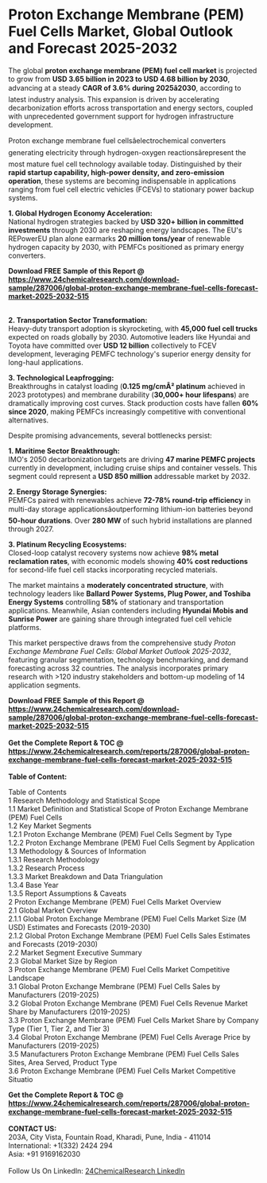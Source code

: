 <h1>Proton Exchange Membrane (PEM) Fuel Cells Market, Global Outlook and Forecast 2025-2032</h1><p>The global <strong>proton exchange membrane (PEM) fuel cell market</strong> is projected to grow from <strong>USD 3.65 billion in 2023 to USD 4.68 billion by 2030</strong>, advancing at a steady <strong>CAGR of 3.6% during 2025â2030</strong>, according to latest industry analysis. This expansion is driven by accelerating decarbonization efforts across transportation and energy sectors, coupled with unprecedented government support for hydrogen infrastructure development.</p><p>Proton exchange membrane fuel cellsâelectrochemical converters generating electricity through hydrogen-oxygen reactionsârepresent the most mature fuel cell technology available today. Distinguished by their <strong>rapid startup capability, high-power density, and zero-emission operation</strong>, these systems are becoming indispensable in applications ranging from fuel cell electric vehicles (FCEVs) to stationary power backup systems.</p><p><strong>1. Global Hydrogen Economy Acceleration:</strong><br>
National hydrogen strategies backed by <strong>USD 320+ billion in committed investments</strong> through 2030 are reshaping energy landscapes. The EU's REPowerEU plan alone earmarks <strong>20 million tons/year</strong> of renewable hydrogen capacity by 2030, with PEMFCs positioned as primary energy converters.</p><div><b>Download FREE Sample of this Report @ 
            <a href="https://www.24chemicalresearch.com/download-sample/287006/global-proton-exchange-membrane-fuel-cells-forecast-market-2025-2032-515">
            https://www.24chemicalresearch.com/download-sample/287006/global-proton-exchange-membrane-fuel-cells-forecast-market-2025-2032-515</a></b></div><br><p><strong>2. Transportation Sector Transformation:</strong><br>
Heavy-duty transport adoption is skyrocketing, with <strong>45,000 fuel cell trucks</strong> expected on roads globally by 2030. Automotive leaders like Hyundai and Toyota have committed over <strong>USD 12 billion</strong> collectively to FCEV development, leveraging PEMFC technology's superior energy density for long-haul applications.</p><p><strong>3. Technological Leapfrogging:</strong><br>
Breakthroughs in catalyst loading (<strong>0.125 mg/cmÂ² platinum</strong> achieved in 2023 prototypes) and membrane durability (<strong>30,000+ hour lifespans</strong>) are dramatically improving cost curves. Stack production costs have fallen <strong>60% since 2020</strong>, making PEMFCs increasingly competitive with conventional alternatives.</p><p>Despite promising advancements, several bottlenecks persist:</p><p><strong>1. Maritime Sector Breakthrough:</strong><br>
IMO's 2050 decarbonization targets are driving <strong>47 marine PEMFC projects</strong> currently in development, including cruise ships and container vessels. This segment could represent a <strong>USD 850 million</strong> addressable market by 2032.</p><p><strong>2. Energy Storage Synergies:</strong><br>
PEMFCs paired with renewables achieve <strong>72-78% round-trip efficiency</strong> in multi-day storage applicationsâoutperforming lithium-ion batteries beyond <strong>50-hour durations</strong>. Over <strong>280 MW</strong> of such hybrid installations are planned through 2027.</p><p><strong>3. Platinum Recycling Ecosystems:</strong><br>
Closed-loop catalyst recovery systems now achieve <strong>98% metal reclamation rates</strong>, with economic models showing <strong>40% cost reductions</strong> for second-life fuel cell stacks incorporating recycled materials.</p><p>The market maintains a <strong>moderately concentrated structure</strong>, with technology leaders like <strong>Ballard Power Systems, Plug Power, and Toshiba Energy Systems</strong> controlling <strong>58%</strong> of stationary and transportation applications. Meanwhile, Asian contenders including <strong>Hyundai Mobis and Sunrise Power</strong> are gaining share through integrated fuel cell vehicle platforms.</p><p>This market perspective draws from the comprehensive study <em>Proton Exchange Membrane Fuel Cells: Global Market Outlook 2025-2032</em>, featuring granular segmentation, technology benchmarking, and demand forecasting across 32 countries. The analysis incorporates primary research with &gt;120 industry stakeholders and bottom-up modeling of 14 application segments.</p><div><b>Download FREE Sample of this Report @ 
            <a href="https://www.24chemicalresearch.com/download-sample/287006/global-proton-exchange-membrane-fuel-cells-forecast-market-2025-2032-515">
            https://www.24chemicalresearch.com/download-sample/287006/global-proton-exchange-membrane-fuel-cells-forecast-market-2025-2032-515</a></b></div><br><div><b>Get the Complete Report & TOC @ 
            <a href="https://www.24chemicalresearch.com/reports/287006/global-proton-exchange-membrane-fuel-cells-forecast-market-2025-2032-515">
            https://www.24chemicalresearch.com/reports/287006/global-proton-exchange-membrane-fuel-cells-forecast-market-2025-2032-515</a></b></div><br>
            <b>Table of Content:</b><p>Table of Contents<br />
1 Research Methodology and Statistical Scope<br />
1.1 Market Definition and Statistical Scope of Proton Exchange Membrane (PEM) Fuel Cells<br />
1.2 Key Market Segments<br />
1.2.1 Proton Exchange Membrane (PEM) Fuel Cells Segment by Type<br />
1.2.2 Proton Exchange Membrane (PEM) Fuel Cells Segment by Application<br />
1.3 Methodology & Sources of Information<br />
1.3.1 Research Methodology<br />
1.3.2 Research Process<br />
1.3.3 Market Breakdown and Data Triangulation<br />
1.3.4 Base Year<br />
1.3.5 Report Assumptions & Caveats<br />
2 Proton Exchange Membrane (PEM) Fuel Cells Market Overview<br />
2.1 Global Market Overview<br />
2.1.1 Global Proton Exchange Membrane (PEM) Fuel Cells Market Size (M USD) Estimates and Forecasts (2019-2030)<br />
2.1.2 Global Proton Exchange Membrane (PEM) Fuel Cells Sales Estimates and Forecasts (2019-2030)<br />
2.2 Market Segment Executive Summary<br />
2.3 Global Market Size by Region<br />
3 Proton Exchange Membrane (PEM) Fuel Cells Market Competitive Landscape<br />
3.1 Global Proton Exchange Membrane (PEM) Fuel Cells Sales by Manufacturers (2019-2025)<br />
3.2 Global Proton Exchange Membrane (PEM) Fuel Cells Revenue Market Share by Manufacturers (2019-2025)<br />
3.3 Proton Exchange Membrane (PEM) Fuel Cells Market Share by Company Type (Tier 1, Tier 2, and Tier 3)<br />
3.4 Global Proton Exchange Membrane (PEM) Fuel Cells Average Price by Manufacturers (2019-2025)<br />
3.5 Manufacturers Proton Exchange Membrane (PEM) Fuel Cells Sales Sites, Area Served, Product Type<br />
3.6 Proton Exchange Membrane (PEM) Fuel Cells Market Competitive Situatio</p><div><b>Get the Complete Report & TOC @ 
            <a href="https://www.24chemicalresearch.com/reports/287006/global-proton-exchange-membrane-fuel-cells-forecast-market-2025-2032-515">
            https://www.24chemicalresearch.com/reports/287006/global-proton-exchange-membrane-fuel-cells-forecast-market-2025-2032-515</a></b></div><br><b>CONTACT US:</b><br>
            203A, City Vista, Fountain Road, Kharadi, Pune, India - 411014<br>
            International: +1(332) 2424 294<br>
            Asia: +91 9169162030 <br><br>
            Follow Us On LinkedIn: <a href="https://www.linkedin.com/company/24chemicalresearch/">24ChemicalResearch LinkedIn</a>